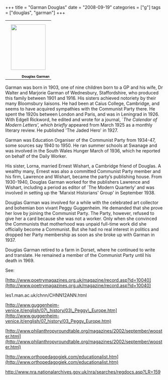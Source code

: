 +++
title = "Garman Douglas"
date = "2008-09-19"
categories = ["g"]
tags = ["douglas", "garman"]
+++

<table style="width: auto"><tbody><tr><td><input alt="" src="https://lh6.googleusercontent.com/_N652tlEVoqM/TWE_Dgwe3OI/AAAAAAAAAng/4zm8ozrMBE4/s144/garman douglas.jpg" style="float: left; margin: 10px; width: 110px; height: 144px" type="image"></td></tr><tr><td style="font-size: 11px; font-family: arial,sans-serif; text-align: right"><span style="color: black"><strong>Douglas Garman</strong></span></td></tr></tbody></table>

Garman was born in 1903, one of nine children born to a GP and his wife, Dr Walter and Marjorie Garman of Wednesbury, Staffordshire, who produced this family between 1901 and 1916. His sisters achieved notoriety by their many Bloomsbury liaisons. He had been at Caius College, Cambridge, and seems to have acquired sympathies with the Communist Party there. He spent the 1920s between London and Paris, and was in Leningrad in 1926. With Edgell Rickword, he edited and wrote for a journal, \`_The Calendar of Modern Letters’, which briefly_ appeared from March 1925 as a monthly literary review. He published 'The Jaded Hero' in 1927.

Garman was Education Organiser of the Communist Party from 1934-47, some sources say 1940 to 1950. He ran summer schools at Swanage and was involved in the South Wales Hunger March of 1936, which he reported on behalf of the Daily Worker.

His sister, Lorna, married Ernest Wishart, a Cambridge friend of Douglas. A wealthy many, Ernest was also a committed Communist Party member and his firm, Lawrence and Wishart, became the party’s publishing house. From 1930-1940, Douglas Garman worked for the publishers Lawrence and Wishart, including a period as editor of \`The Modern Quarterly’ and was involved in setting up the 'Marxist Historians' Group' in September 1938.

Douglas Garman was involved for a while with the celebrated art collector and bohemian bon vivant Peggy Guggenheim. He demanded that she prove her love by joining the Communist Party. The Party, however, refused to give her a card because she was not a worker. Only when she convinced the Communists that motherhood was unpaid full-time work did she officially become a Communist. But she had no real interest in politics and dropped her Party membership as soon as she broke up with Garman in 1937.

Douglas Garman retired to a farm in Dorset, where he continued to write and translate. He remained a member of the Communist Party until his death in 1969. 

See:

[http://www.poetrymagazines.org.uk/magazine/record.asp?id=10040](http://www.poetrymagazines.org.uk/magazine/record.asp?id=10040)

les1.man.ac.uk/chnn/CHNN12ANN.html

[http://www.guggenheim-venice.it/english/07\_history/03\_Peggy\_Europe.htm](http://www.guggenheim-venice.it/english/07_history/03_Peggy_Europe.htm)

[http://www.philanthropyroundtable.org/magazines/2002/september/wooster.html](http://www.philanthropyroundtable.org/magazines/2002/september/wooster.html)

[http://www.orthopedagogiek.com/educationalist.htm](http://www.orthopedagogiek.com/educationalist.htm)

http://www.nra.nationalarchives.gov.uk/nra/searches/regdocs.asp?LR=159
